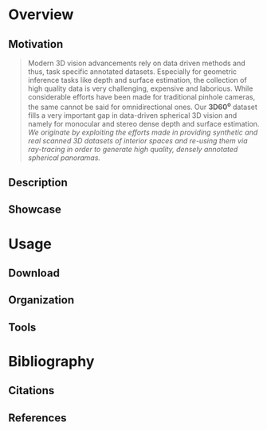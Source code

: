 # Overview

## Motivation
> Modern 3D vision advancements rely on data driven methods and thus, task specific annotated datasets.
> Especially for geometric inference tasks like depth and surface estimation, the collection of high quality data is very challenging, expensive and laborious.
> While considerable efforts have been made for traditional pinhole cameras, the same cannot be said for omnidirectional ones.
> Our __3D60<sup>o</sup>__ dataset fills a very important gap in data-driven spherical 3D vision and namely for monocular and stereo dense depth and surface estimation.
> _We originate by exploiting the efforts made in providing synthetic and real scanned 3D datasets of interior spaces and re-using them via ray-tracing in order to generate high quality, densely annotated spherical panoramas._

<!-- However, collecting high quality depth measurements aligned with tradtional camera input is a challenging, laborious and expensive process. -->
<!-- This has led to the utilization of self-supervised methods for learning to infer depth from monocular images. -->
<!-- Nonetheless, fully supervised approaches are unquestionnably more efficient and preferable. -->

<!--
# Motivation
* data-drive 3d vision
* lack of densely data
* self-supervised or unsupervised
-->
<!--
## Omnidirectional 3D Vision
* even harder to collect data (sensors, cost, no-depth)
* tough to collect stereo data
* only video for self- or unsupervised
-->
<!--
## 3D Scenes
* however we have 3D datasets
* buildings/scans/indoors
* real/synthetic
-->
<!--
## Concept
* re-use the 3D dataset efforts
* synthesize 360 data
* ray-casting
* color, depth, normals, stereo
-->

## Description


## Showcase


# Usage

## Download


## Organization


## Tools

# Bibliography

## Citations


## References


